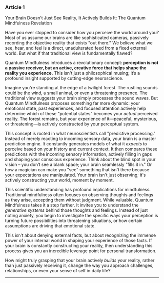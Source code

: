 ### Article 1
Your Brain Doesn't Just See Reality, It Actively Builds It: The Quantum Mindfulness Revelation



Have you ever stopped to consider how you perceive the world around you? Most of us assume our brains are like sophisticated cameras, passively recording the objective reality that exists "out there." We believe what we see, hear, and feel is a direct, unadulterated feed from a fixed external world. But what if that traditional view is fundamentally flawed?

Quantum Mindfulness introduces a revolutionary concept: **perception is not a passive receiver, but an active, creative force that helps shape the reality you experience.** This isn't just a philosophical musing; it’s a profound insight supported by cutting-edge neuroscience.

Imagine you're standing at the edge of a twilight forest. The rustling sounds could be the wind, a small animal, or even a threatening presence. The traditional view suggests your brain simply processes the sound waves. But Quantum Mindfulness proposes something far more dynamic: your emotional state, past experiences, and focused attention actively help determine which of these "potential states" becomes your *actual* perceived reality. The forest remains, but your experience of it—peaceful, mysterious, or threatening—is actively constructed by your perceptual system.

This concept is rooted in what neuroscientists call "predictive processing." Instead of merely reacting to incoming sensory data, your brain is a master prediction engine. It constantly generates models of what it *expects* to perceive based on your history and current context. It then compares these predictions with the incoming sensory information, actively filling in gaps and shaping your conscious experience. Think about the blind spot in your vision – you don’t see a blank space; your brain seamlessly "fills it in." Or how a magician can make you "see" something that isn't there because your expectations are manipulated. Your brain isn't just observing; it's actively constructing your world, moment by moment.

This scientific understanding has profound implications for mindfulness. Traditional mindfulness often focuses on observing thoughts and feelings as they arise, accepting them without judgment. While valuable, Quantum Mindfulness takes it a step further. It invites you to understand the *generative systems* behind those thoughts and feelings. Instead of just noting anxiety, you begin to investigate the specific ways your perception is turning future possibilities into threatening situations, or how certain assumptions are driving that emotional state.

This isn't about denying external facts, but about recognizing the immense power of your internal world in shaping your experience of those facts. If your brain is constantly constructing your reality, then understanding this process gives you an incredible leverage point for personal transformation.

How might truly grasping that your brain actively *builds* your reality, rather than just passively receiving it, change the way you approach challenges, relationships, or even your sense of self in daily life?

***